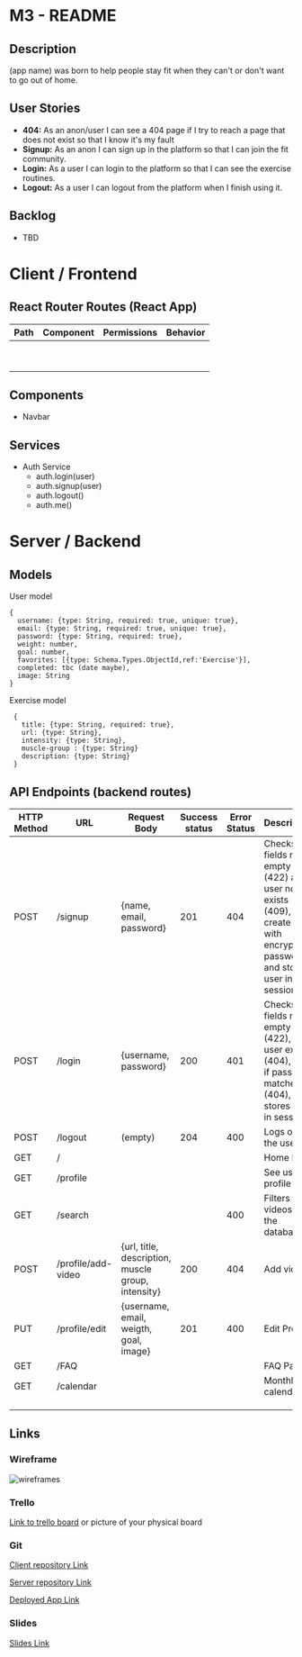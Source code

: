 # M3 - README



## Description

(app name) was born to help people stay fit when they can't or don't want to go out of home. 

## User Stories

- **404:** As an anon/user I can see a 404 page if I try to reach a page that does not exist so that I know it's my fault
- **Signup:** As an anon I can sign up in the platform so that I can join the fit community.
- **Login:** As a user I can login to the platform so that I can see the exercise routines.
- **Logout:** As a user I can logout from the platform when I finish using it.

## Backlog

- TBD

# Client / Frontend

## React Router Routes (React App)

| Path | Component | Permissions | Behavior |
| ---- | --------- | ----------- | -------- |
|      |           |             |          |
|      |           |             |          |
|      |           |             |          |
|      |           |             |          |
|      |           |             |          |
|      |           |             |          |
|      |           |             |          |
|      |           |             |          |
|      |           |             |          |



## Components

- Navbar

## Services

- Auth Service
  - auth.login(user)
  - auth.signup(user)
  - auth.logout()
  - auth.me()

# Server / Backend

## Models

User model

```
{
  username: {type: String, required: true, unique: true},
  email: {type: String, required: true, unique: true},
  password: {type: String, required: true},
  weight: number,
  goal: number,
  favorites: [{type: Schema.Types.ObjectId,ref:'Exercise'}],
  completed: tbc (date maybe),
  image: String
}
```

Exercise model

```
 {
   title: {type: String, required: true},
   url: {type: String},
   intensity: {type: String},
   muscle-group : {type: String}
   description: {type: String}
 }
```



## API Endpoints (backend routes)



| HTTP Method | URL                | Request Body                                       | Success status | Error Status | Description                                                  |
| ----------- | ------------------ | -------------------------------------------------- | -------------- | ------------ | ------------------------------------------------------------ |
| POST        | /signup          | {name, email, password}                            | 201            | 404          | Checks if fields not empty (422) and user not exists (409), then create user with encrypted password, and store user in session |
| POST        | /login           | {username, password}                               | 200            | 401          | Checks if fields not empty (422), if user exists (404), and if password matches (404), then stores user in session |
| POST        | /logout          | (empty)                                            | 204            | 400          | Logs out the user                                            |
| GET         | /                  |                                                    |                |              | Home Page                                                    |
| GET         | /profile           |                                                    |                |              | See user profile                                             |
| GET         | /search            |                                                    |                | 400          | Filters all videos on the database                           |
| POST        | /profile/add-video | {url, title, description, muscle group, intensity} | 200            | 404          | Add video                                                    |
| PUT         | /profile/edit      | {username, email, weigth, goal, image}             | 201            | 400          | Edit Profile                                                 |
| GET         | /FAQ               |                                                    |                |              | FAQ Page                                                     |
| GET         | /calendar          |                                                    |                |              | Monthly calendar                                             |
|             |                    |                                                    |                |              |                                                              |
|             |                    |                                                    |                |              |                                                              |
|             |                    |                                                    |                |              |                                                              |





## Links

### Wireframe

![wireframes](https://raw.githubusercontent.com/Christian2497/fit-project-server/master/images/wireframe.png)

### Trello

[Link to trello board](https://trello.com/b/sAh8PwX2/proyecto-fit) or picture of your physical board

### Git

[Client repository Link](https://github.com/Christian2497/fit-project-client)

[Server repository Link](https://github.com/Christian2497/fit-project-server)

[Deployed App Link](https://fitline.herokuapp.com)

### Slides

[Slides Link](https://docs.google.com/presentation/d/1WLpymaa1QK3PJTuNyf0hGJAPzENmW-8iZpt2tMTmszo/edit#slide=id.p)

